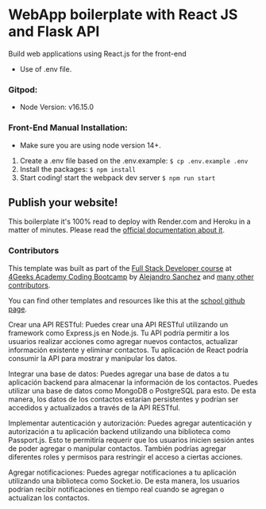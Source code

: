 # WebApp boilerplate with React JS and Flask API

Build web applications using React.js for the front-end

- Use of .env file.

### Gitpod:

- Node Version: v16.15.0

### Front-End Manual Installation:

- Make sure you are using node version 14+.

1. Create a .env file based on the .env.example: `$ cp .env.example .env`
2. Install the packages: `$ npm install`
3. Start coding! start the webpack dev server `$ npm run start`

## Publish your website!

This boilerplate it's 100% read to deploy with Render.com and Heroku in a matter of minutes. Please read the [official documentation about it](https://start.4geeksacademy.com/deploy).

### Contributors

This template was built as part of the [Full Stack Developer course](https://4geeksacademy.com/us/coding-bootcamps/part-time-full-stack-developer) at [4Geeks Academy Coding Bootcamp](https://4geeksacademy.com/us/coding-bootcamp) by [Alejandro Sanchez](https://twitter.com/alesanchezr) and [many other contributors](https://github.com/4GeeksAcademy/react-flask-hello/graphs/contributors).

You can find other templates and resources like this at the [school github page](https://github.com/4geeksacademy/).


Crear una API RESTful: Puedes crear una API RESTful utilizando un framework como Express.js en Node.js. Tu API podría permitir a los usuarios realizar acciones como agregar nuevos contactos, actualizar información existente y eliminar contactos. Tu aplicación de React podría consumir la API para mostrar y manipular los datos.

Integrar una base de datos: Puedes agregar una base de datos a tu aplicación backend para almacenar la información de los contactos. Puedes utilizar una base de datos como MongoDB o PostgreSQL para esto. De esta manera, los datos de los contactos estarían persistentes y podrían ser accedidos y actualizados a través de la API RESTful.

Implementar autenticación y autorización: Puedes agregar autenticación y autorización a tu aplicación backend utilizando una biblioteca como Passport.js. Esto te permitiría requerir que los usuarios inicien sesión antes de poder agregar o manipular contactos. También podrías agregar diferentes roles y permisos para restringir el acceso a ciertas acciones.

Agregar notificaciones: Puedes agregar notificaciones a tu aplicación utilizando una biblioteca como Socket.io. De esta manera, los usuarios podrían recibir notificaciones en tiempo real cuando se agregan o actualizan los contactos.
